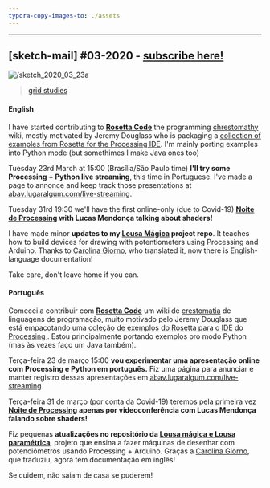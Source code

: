 ```yaml
---
typora-copy-images-to: ./assets
---
```


---

## [sketch-mail] #03-2020 - [subscribe here!](/sketch-mail)

![/sketch_2020_03_23a](https://abav.lugaralgum.com/sketch-a-day/2020/sketch_2020_03_22a/sketch_2020_03_22a.gif)

> [grid studies](https://github.com/villares/sketch-a-day/tree/master/2020/sketch_2020_03_22a)

#### English

I have started contributing to [**Rosetta Code**](rosettacode.org) the programming [chrestomathy](https://en.wikipedia.org/wiki/Chrestomathy) wiki, mostly motivated by Jeremy Douglass who is packaging a [collection of examples from Rosetta for the Processing IDE](https://github.com/jeremydouglass/rosetta_examples_p5/). I'm mainly porting examples into Python mode (but somethimes I make Java ones too)

Tuesday 23rd March at 15:00 (Brasília/São Paulo time) **I'll try some Processing + Python live streaming**, this time in Portuguese. I've made a page to annonce and keep track those presentations at [abav.lugaralgum.com/live-streaming](https://abav.lugaralgum.com/live-streaming).

Tuesday 31rd 19:30 we'll have the first online-only (due to Covid-19) **[Noite de Processing](https://garoa.net.br/wiki/Noite_de_Processing) with Lucas Mendonça talking about shaders!**

I have made minor **updates to my  [Lousa Mágica](https://github.com/villares/lousa-m/agica) project repo**. It teaches how to build devices for drawing with potentiometers using Processing and Arduino. Thanks to [Carolina Giorno](https://twitter.com/CarolinaGiorno), who translated it, now there is English-language documentation!

Take care, don't leave home if you can.

#### Português

Comecei a contribuir com  [**Rosetta Code**](rosettacode.org)  um wiki de [crestomatia](https://pt.wikipedia.org/wiki/Crestomatia) de linguagens de programação, muito motivado pelo Jeremy Douglass que está empacotando uma [coleção de exemplos do Rosetta para o IDE do Processing ](https://github.com/jeremydouglass/rosetta_examples_p5/). Estou principalmente portando exemplos pro modo Python (mas às vezes faço um Java também).

Terça-feira 23 de março 15:00 **vou experimentar uma apresentação online com Processing e Python em português.** Fiz uma página para anunciar e manter registro dessas apresentações em [abav.lugaralgum.com/live-streaming](https://abav.lugaralgum.com/live-streaming).  

Terça-feira 31 de março (por conta da Covid-19) teremos pela primeira vez **[Noite de Processing](https://garoa.net.br/wiki/Noite_de_Processing) apenas por videoconferência com Lucas Mendonça falando sobre shaders!**

Fiz pequenas **atualizações no repositório da [Lousa mágica e Lousa paramétrica](https://villares.github.io/lousa-magica)**, projeto que ensina a fazer máquinas de desenhar com potenciômetros usando Processing + Arduino. Graças a [Carolina Giorno](https://twitter.com/CarolinaGiorno), que traduziu, agora tem documentação em inglês!

Se cuidem, não saiam de casa se puderem!